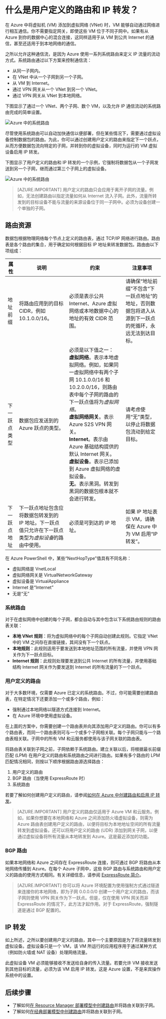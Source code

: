 <properties 
   pageTitle="什么是用户定义的路由和 IP 转发？"
   description="了解如何在 Azure 中使用用户定义的路由 (UDR) 和 IP 转发将流量转发到虚拟设备。"
   services="virtual-network"
   documentationCenter="na"
   authors="jimdial"
   manager="carmonm"
   editor="tysonn" />  

<tags
	ms.service="virtual-network"
	ms.date="03/15/2016"
	wacn.date=""/>

# 什么是用户定义的路由和 IP 转发？
在 Azure 中将虚拟机 (VM) 添加到虚拟网络 (VNet) 时，VM 能够自动通过网络进行相互通信。你不需要指定网关，即使这些 VM 位于不同子网中。如果有从 Azure 到你的数据中心的混合连接，这同样适用于从 VM 到公共 Internet 的通信，甚至还适用于到本地网络的通信。

之所以允许这种通信流，是因为 Azure 使用一系列系统路由来定义 IP 流量的流动方式。系统路由通过以下方案来控制通信流：

- 从同一子网内。
- 在 VNet 中从一个子网到另一个子网。
- 从 VM 到 Internet。
- 通过 VPN 网关从一个 VNet 到另一个 VNet。
- 通过 VPN 网关从 VNet 到本地网络。

下图显示了通过一个 VNet、两个子网、数个 VM，以及允许 IP 通信流动的系统路由完成的简单设置。

![Azure 中的系统路由](./media/virtual-networks-udr-overview/Figure1.png)

尽管使用系统路由可以自动加快通信以便部署，但在某些情况下，需要通过虚拟设备控制数据包的路由。为此，你可以通过创建用户定义的路由来指定下一个跃点，从而方便数据包流向特定的子网，并转到你的虚拟设备，同时为运行的 VM 虚拟设备启用 IP 转发。

下图显示了用户定义的路由和 IP 转发的一个示例，它强制将数据包从一个子网发送到另一个子网，继而通过第三个子网上的虚拟设备。

![Azure 中的系统路由](./media/virtual-networks-udr-overview/Figure2.png)  


>[AZURE.IMPORTANT] 用户定义的路由只会应用于离开子网的流量。例如，无法创建路由以指定流量如何从 Internet 流入子网。此外，流量所转发到的目标设备不能与流量的来源设备位于同一子网中。必须为设备创建一个单独的子网。

## 路由资源
数据包根据物理网络每个节点上定义的路由表，通过 TCP/IP 网络进行路由。路由表是各个路由的集合，用于确定如何根据目标 IP 地址来转发数据包。路由由以下项组成：

|属性|说明|约束|注意事项|
|---|---|---|---|
| 地址前缀 | 将路由应用到的目标 CIDR，例如 10.1.0.0/16。|必须是表示公共 Internet、Azure 虚拟网络或本地数据中心的地址的有效 CIDR 范围。|请确保“地址前缀”不包含“下一跃点地址”的地址，否则数据包将进入从源到下一跃点的死循环，永远无法到达目标。 |
| 下一跃点类型 | 数据包应发送到的 Azure 跃点的类型。 | 必须是以下值之一：<br/>**虚拟网络**。表示本地虚拟网络。例如，如果同一虚拟网络中有两个子网 10.1.0.0/16 和 10.2.0.0/16，则路由表中每个子网的路由的下一跃点值将为*虚拟网络*。<br/> **虚拟网络网关**。表示 Azure S2S VPN 网关。<br/> **Internet**。表示由 Azure 基础结构提供的默认 Internet 网关。<br/> **虚拟设备**。表示已添加到 Azure 虚拟网络的虚拟设备。<br/> **无**。表示黑洞。转发到黑洞的数据包根本就不会进行转发。| 请考虑使用“无”类型，以停止将数据包流动到给定目标。 | 
| 下一跃点地址 | 下一跃点地址包含应将数据包转发到的 IP 地址。下一跃点值只允许在下一跃点类型为*虚拟设备*的路由中使用。| 必须是可到达的 IP 地址。 | 如果 IP 地址表示 VM，请确保在 Azure 中为 VM 启用“IP 转发”[](#IP-forwarding)。 |

在 Azure PowerShell 中，某些“NextHopType”值具有不同名称：
- 虚拟网络是 VnetLocal
- 虚拟网络网关是 VirtualNetworkGateway
- 虚拟设备是 VirtualAppliance
- Internet 是“Internet”
- 无是“无”

### 系统路由
对于在虚拟网络中创建的每个子网，都会自动与其中包含以下系统路由规则的路由表关联：

- **本地 VNet 规则**：将为虚拟网络中的每个子网自动创建此规则。它指定 VNet 中的 VM 之间存在直接链接，其间没有下一个跃点。
- **本地规则**：此规则适用于要发送到本地地址范围的所有流量，并使用 VPN 网关作为下一跃点目标。
- **Internet 规则**：此规则处理要发送到公共 Internet 的所有流量，并使用基础结构 Internet 网关作为要发送到 Internet 的所有流量的下一个跃点。

### 用户定义的路由
对于大多数环境，仅需要 Azure 已定义的系统路由。不过，你可能需要创建路由表，在特定情况下还要添加一个或多个路由，例如：

- 强制通过本地网络以隧道方式连接到 Internet。
- 在 Azure 环境中使用虚拟设备。

在上面的方案中，你需要创建一个路由表并向其添加用户定义的路由。你可以有多个路由表，而同一个路由表则可与一个或多个子网相关联。每个子网只能与一个路由表相关联。子网中的所有 VM 和云服务都使用与该子网关联的路由表。

将路由表关联到子网之前，子网依赖于系统路由。建立关联以后，将根据最长前缀匹配 (LPM) 在用户定义的路由和系统路由之间进行路由。如果有多个路由的 LPM 匹配情况相同，则按以下顺序根据路由源选择路由：

1. 用户定义的路由
1. BGP 路由（当使用 ExpressRoute 时）
1. 系统路由

若要了解如何创建用户定义的路由，请参阅[如何在 Azure 中创建路由和启用 IP 转发](/documentation/articles/virtual-network-create-udr-arm-template/)。

>[AZURE.IMPORTANT] 用户定义的路由仅适用于 Azure VM 和云服务。例如，如果你想要在本地网络和 Azure 之间添加防火墙虚拟设备，则需为 Azure 路由表创建用户定义的路由，以便将目标为本地地址空间的所有流量转发到虚拟设备。还可以将用户定义的路由 (UDR) 添加到网关子网，以便通过虚拟设备将所有流量从本地转发到 Azure。这是最近添加的功能。

### BGP 路由
如果本地网络和 Azure 之间存在 ExpressRoute 连接，则可通过 BGP 将路由从本地网络传播到 Azure。在每个 Azure 子网中，这些 BGP 路由与系统路由和用户定义的路由的使用方式相同。有关详细信息，请参阅 [ExpressRoute 简介](/documentation/articles/expressroute-introduction/)。

>[AZURE.IMPORTANT] 你可以将 Azure 环境配置为使用强制方式通过隧道来连接你的本地网络，即为子网 0.0.0.0/0 创建一个用户定义的路由，而该子网则使用 VPN 网关作为下一跃点。但是，仅在使用 VPN 网关而非 ExpressRoute 的情况下，此方法才起作用。对于 ExpressRoute，强制隧道是通过 BGP 配置的。

## IP 转发
如上所述，之所以要创建用户定义的路由，其中一个主要原因是为了将流量转发到虚拟设备。虚拟设备只是一个 VM，该 VM 所运行的应用程序用于通过某种方式（例如防火墙或 NAT 设备）处理网络流量。

此虚拟设备 VM 必须能够接收不发送给自身的传入流量。若要允许 VM 接收发送到其他目标的流量，必须为该 VM 启用 IP 转发。这是 Azure 设置，不是来宾操作系统中的设置。

## 后续步骤

- 了解如何[在 Resource Manager 部署模型中创建路由](/documentation/articles/virtual-network-create-udr-arm-template/)并将路由关联到子网。
- 了解如何[在经典部署模型中创建路由](/documentation/articles/virtual-network-create-udr-classic-ps/)并将路由关联到子网。

<!---HONumber=Mooncake_Quality_Review_1118_2016-->